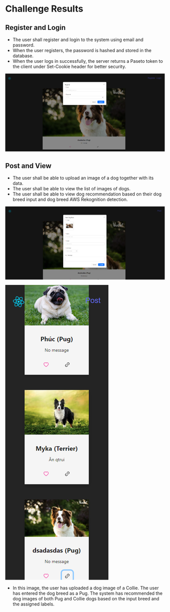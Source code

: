 # Challenge Results

## Register and Login

- The user shall register and login to the system using email and password.
- When the user registers, the password is hashed and stored in the database.
- When the user logs in successfully, the server returns a Paseto token to the client under Set-Cookie header for better security.

![Register form](./register-form.png "Register form")

## Post and View

- The user shall be able to upload an image of a dog together with its data.
- The user shall be able to view the list of images of dogs.
- The user shall be able to view dog recommendation based on their dog breed input and dog breed AWS Rekognition detection.

![Post form](./post-form.png "Post form")

![Recommendations](./some-recommendations.png "Some recommendations")

- In this image, the user has uploaded a dog image of a Collie. The user has entered the dog breed as a Pug. The system has recommended the dog images of both Pug and Collie dogs based on the input breed and the assigned labels.

